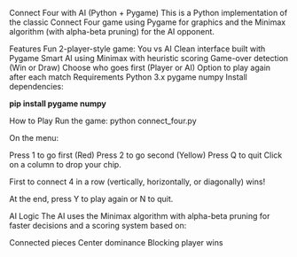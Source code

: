 Connect Four with AI (Python + Pygame)
This is a Python implementation of the classic Connect Four game using Pygame for graphics and the Minimax algorithm (with alpha-beta pruning) for the AI opponent.

Features
Fun 2-player-style game: You vs AI
Clean interface built with Pygame
Smart AI using Minimax with heuristic scoring
Game-over detection (Win or Draw)
Choose who goes first (Player or AI)
Option to play again after each match
Requirements
Python 3.x
pygame
numpy
Install dependencies:

**pip install pygame numpy**

How to Play
Run the game:
python connect_four.py

On the menu:

Press 1 to go first (Red)
Press 2 to go second (Yellow)
Press Q to quit
Click on a column to drop your chip.

First to connect 4 in a row (vertically, horizontally, or diagonally) wins!

At the end, press Y to play again or N to quit.

AI Logic
The AI uses the Minimax algorithm with alpha-beta pruning for faster decisions and a scoring system based on:

Connected pieces
Center dominance
Blocking player wins

